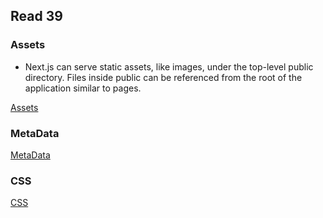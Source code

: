 ## Read 39

### Assets

- Next.js can serve static assets, like images, under the top-level public directory. Files inside public can be referenced from the root of the application similar to pages.

[Assets](https://nextjs.org/learn/basics/assets-metadata-css/assets)

### MetaData

[MetaData](https://nextjs.org/learn/basics/assets-metadata-css/metadata)

### CSS

[CSS](https://nextjs.org/learn/basics/assets-metadata-css/css-styling)



